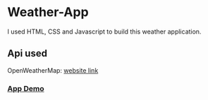 # Weather-App
I used HTML, CSS and Javascript to build this weather application. 

## Api used
OpenWeatherMap: [website link](https://openweathermap.org/)

### [App Demo](https://dazzling-malasada-f85e1c.netlify.app)
